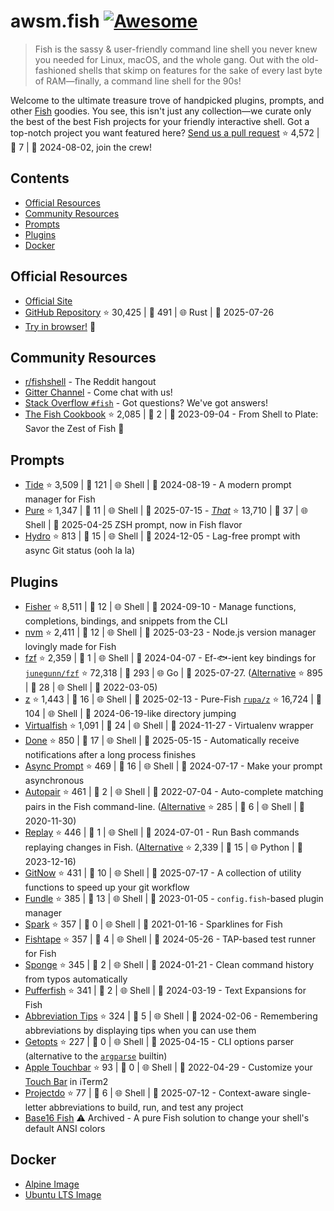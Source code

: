 # awsm.fish [![Awesome](https://awesome.re/badge.svg)](https://awesome.re)

> Fish is the sassy & user-friendly command line shell you never knew you needed for Linux, macOS, and the whole gang. Out with the old-fashioned shells that skimp on features for the sake of every last byte of RAM—finally, a command line shell for the 90s!

Welcome to the ultimate treasure trove of handpicked plugins, prompts, and other [Fish](https://fishshell.com/) goodies. You see, this isn't just any collection—we curate only the best of the best Fish projects for your friendly interactive shell. Got a top-notch project you want featured here? [Send us a pull request](https://github.com/jorgebucaran/awesome-fish/fork) ⭐ 4,572 | 🐛 7 | 📅 2024-08-02, join the crew!

## Contents

* [Official Resources](#official-resources)
* [Community Resources](#community-resources)
* [Prompts](#prompts)
* [Plugins](#plugins)
* [Docker](#docker)

## Official Resources

* [Official Site](https://fishshell.com)
* [GitHub Repository](https://github.com/fish-shell/fish-shell) ⭐ 30,425 | 🐛 491 | 🌐 Rust | 📅 2025-07-26
* [Try in browser!](https://rootnroll.com/d/fish-shell/) 🍤

## Community Resources

* [r/fishshell](https://www.reddit.com/r/fishshell) - The Reddit hangout
* [Gitter Channel](https://gitter.im/fish-shell/fish-shell) - Come chat with us!
* [Stack Overflow `#fish`](https://stackoverflow.com/questions/tagged/fish) - Got questions? We've got answers!
* [The Fish Cookbook](https://github.com/jorgebucaran/cookbook.fish) ⭐ 2,085 | 🐛 2 | 📅 2023-09-04 - From Shell to Plate: Savor the Zest of Fish 🦞

## Prompts

* [Tide](https://github.com/IlanCosman/tide) ⭐ 3,509 | 🐛 121 | 🌐 Shell | 📅 2024-08-19 - A modern prompt manager for Fish
* [Pure](https://github.com/pure-fish/pure/) ⭐ 1,347 | 🐛 11 | 🌐 Shell | 📅 2025-07-15 - [*That*](https://github.com/sindresorhus/pure) ⭐ 13,710 | 🐛 37 | 🌐 Shell | 📅 2025-04-25 ZSH prompt, now in Fish flavor
* [Hydro](https://github.com/jorgebucaran/hydro) ⭐ 813 | 🐛 15 | 🌐 Shell | 📅 2024-12-05 - Lag-free prompt with async Git status (ooh la la)

## Plugins

* [Fisher](https://github.com/jorgebucaran/fisher) ⭐ 8,511 | 🐛 12 | 🌐 Shell | 📅 2024-09-10 - Manage functions, completions, bindings, and snippets from the CLI
* [nvm](https://github.com/jorgebucaran/nvm.fish) ⭐ 2,411 | 🐛 12 | 🌐 Shell | 📅 2025-03-23 - Node.js version manager lovingly made for Fish
* [fzf](https://github.com/PatrickF1/fzf.fish) ⭐ 2,359 | 🐛 1 | 🌐 Shell | 📅 2024-04-07 - Ef-🐟-ient key bindings for [`junegunn/fzf`](https://github.com/junegunn/fzf) ⭐ 72,318 | 🐛 293 | 🌐 Go | 📅 2025-07-27. ([Alternative](https://github.com/jethrokuan/fzf) ⭐ 895 | 🐛 28 | 🌐 Shell | 📅 2022-03-05)
* [z](https://github.com/jethrokuan/z) ⭐ 1,443 | 🐛 16 | 🌐 Shell | 📅 2025-02-13 - Pure-Fish [`rupa/z`](https://github.com/rupa/z) ⭐ 16,724 | 🐛 104 | 🌐 Shell | 📅 2024-06-19-like directory jumping
* [Virtualfish](https://github.com/adambrenecki/virtualfish) ⭐ 1,091 | 🐛 24 | 🌐 Shell | 📅 2024-11-27 - Virtualenv wrapper
* [Done](https://github.com/franciscolourenco/done) ⭐ 850 | 🐛 17 | 🌐 Shell | 📅 2025-05-15 - Automatically receive notifications after a long process finishes
* [Async Prompt](https://github.com/acomagu/fish-async-prompt) ⭐ 469 | 🐛 16 | 🌐 Shell | 📅 2024-07-17 - Make your prompt asynchronous
* [Autopair](https://github.com/jorgebucaran/autopair.fish) ⭐ 461 | 🐛 2 | 🌐 Shell | 📅 2022-07-04 - Auto-complete matching pairs in the Fish command-line. ([Alternative](https://github.com/laughedelic/pisces) ⭐ 285 | 🐛 6 | 🌐 Shell | 📅 2020-11-30)
* [Replay](https://github.com/jorgebucaran/replay.fish) ⭐ 446 | 🐛 1 | 🌐 Shell | 📅 2024-07-01 - Run Bash commands replaying changes in Fish. ([Alternative](https://github.com/edc/bass) ⭐ 2,339 | 🐛 15 | 🌐 Python | 📅 2023-12-16)
* [GitNow](https://github.com/joseluisq/gitnow) ⭐ 431 | 🐛 10 | 🌐 Shell | 📅 2025-07-17 - A collection of utility functions to speed up your git workflow
* [Fundle](https://github.com/danhper/fundle) ⭐ 385 | 🐛 13 | 🌐 Shell | 📅 2023-01-05 - `config.fish`-based plugin manager
* [Spark](https://github.com/jorgebucaran/spark.fish) ⭐ 357 | 🐛 0 | 🌐 Shell | 📅 2021-01-16 - Sparklines for Fish
* [Fishtape](https://github.com/jorgebucaran/fishtape) ⭐ 357 | 🐛 4 | 🌐 Shell | 📅 2024-05-26 - TAP-based test runner for Fish
* [Sponge](https://github.com/meaningful-ooo/sponge) ⭐ 345 | 🐛 2 | 🌐 Shell | 📅 2024-01-21 - Clean command history from typos automatically
* [Pufferfish](https://github.com/nickeb96/puffer-fish) ⭐ 341 | 🐛 2 | 🌐 Shell | 📅 2024-03-19 - Text Expansions for Fish
* [Abbreviation Tips](https://github.com/Gazorby/fish-abbreviation-tips) ⭐ 324 | 🐛 5 | 🌐 Shell | 📅 2024-02-06 - Remembering abbreviations by displaying tips when you can use them
* [Getopts](https://github.com/jorgebucaran/getopts.fish) ⭐ 227 | 🐛 0 | 🌐 Shell | 📅 2025-04-15 - CLI options parser (alternative to the [`argparse`](https://fishshell.com/docs/current/cmds/argparse.html) builtin)
* [Apple Touchbar](https://github.com/rodrigobdz/fish-apple-touchbar) ⭐ 93 | 🐛 0 | 🌐 Shell | 📅 2022-04-29 - Customize your [Touch Bar](https://developer.apple.com/design/human-interface-guidelines/macos/touch-bar/touch-bar-overview) in iTerm2
* [Projectdo](https://github.com/paldepind/projectdo) ⭐ 77 | 🐛 6 | 🌐 Shell | 📅 2025-07-12 - Context-aware single-letter abbreviations to build, run, and test any project
* [Base16 Fish](https://github.com/FabioAntunes/base16-fish-shell) ⚠️ Archived - A pure Fish solution to change your shell's default ANSI colors

## Docker

* [Alpine Image](https://hub.docker.com/r/purefish/docker-fish)
* [Ubuntu LTS Image](https://hub.docker.com/r/dideler/fish-shell)

